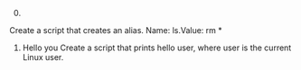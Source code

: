 
0. <o>
Create a script that creates an alias.
Name: ls.Value: rm *
1. Hello you
Create a script that prints hello user, where user is the current Linux user.
